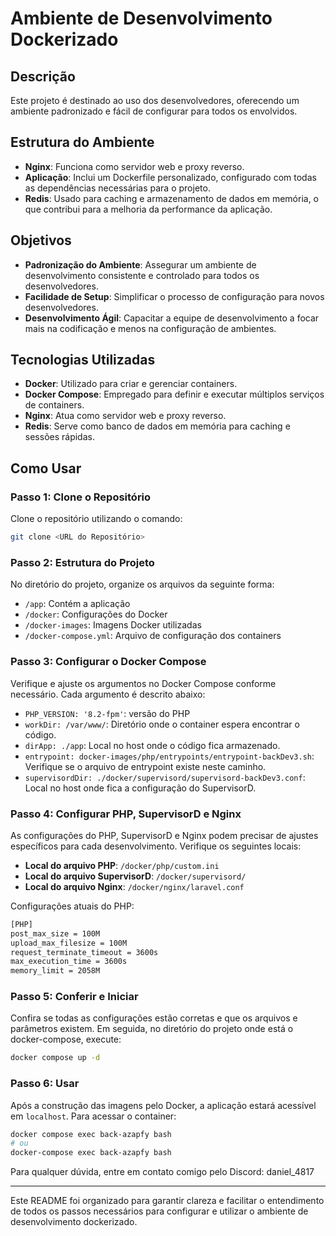 # Ambiente de Desenvolvimento Dockerizado

## Descrição
Este projeto é destinado ao uso dos desenvolvedores, oferecendo um ambiente padronizado e fácil de configurar para todos os envolvidos.

## Estrutura do Ambiente
- **Nginx**: Funciona como servidor web e proxy reverso.
- **Aplicação**: Inclui um Dockerfile personalizado, configurado com todas as dependências necessárias para o projeto.
- **Redis**: Usado para caching e armazenamento de dados em memória, o que contribui para a melhoria da performance da aplicação.

## Objetivos
- **Padronização do Ambiente**: Assegurar um ambiente de desenvolvimento consistente e controlado para todos os desenvolvedores.
- **Facilidade de Setup**: Simplificar o processo de configuração para novos desenvolvedores.
- **Desenvolvimento Ágil**: Capacitar a equipe de desenvolvimento a focar mais na codificação e menos na configuração de ambientes.

## Tecnologias Utilizadas
- **Docker**: Utilizado para criar e gerenciar containers.
- **Docker Compose**: Empregado para definir e executar múltiplos serviços de containers.
- **Nginx**: Atua como servidor web e proxy reverso.
- **Redis**: Serve como banco de dados em memória para caching e sessões rápidas.

## Como Usar

### Passo 1: Clone o Repositório
Clone o repositório utilizando o comando:
```bash
git clone <URL do Repositório>
```

### Passo 2: Estrutura do Projeto
No diretório do projeto, organize os arquivos da seguinte forma:
- `/app`: Contém a aplicação
- `/docker`: Configurações do Docker
- `/docker-images`: Imagens Docker utilizadas
- `/docker-compose.yml`: Arquivo de configuração dos containers

### Passo 3: Configurar o Docker Compose
Verifique e ajuste os argumentos no Docker Compose conforme necessário. Cada argumento é descrito abaixo:
- `PHP_VERSION: '8.2-fpm'`: versão do PHP
- `workDir: /var/www/`: Diretório onde o container espera encontrar o código.
- `dirApp: ./app`: Local no host onde o código fica armazenado.
- `entrypoint: docker-images/php/entrypoints/entrypoint-backDev3.sh`: Verifique se o arquivo de entrypoint existe neste caminho.
- `supervisordDir: ./docker/supervisord/supervisord-backDev3.conf`: Local no host onde fica a configuração do SupervisorD.

### Passo 4: Configurar PHP, SupervisorD e Nginx
As configurações do PHP, SupervisorD e Nginx podem precisar de ajustes específicos para cada desenvolvimento. Verifique os seguintes locais:
- **Local do arquivo PHP**: `/docker/php/custom.ini`
- **Local do arquivo SupervisorD**: `/docker/supervisord/`
- **Local do arquivo Nginx**: `/docker/nginx/laravel.conf`

Configurações atuais do PHP:
```bash
[PHP]
post_max_size = 100M
upload_max_filesize = 100M
request_terminate_timeout = 3600s
max_execution_time = 3600s
memory_limit = 2058M
```

### Passo 5: Conferir e Iniciar
Confira se todas as configurações estão corretas e que os arquivos e parâmetros existem. Em seguida, no diretório do projeto onde está o docker-compose, execute:
```bash
docker compose up -d
```

### Passo 6: Usar
Após a construção das imagens pelo Docker, a aplicação estará acessível em `localhost`. Para acessar o container:
```bash
docker compose exec back-azapfy bash
# ou
docker-compose exec back-azapfy bash
```

Para qualquer dúvida, entre em contato comigo pelo Discord: daniel_4817

---

Este README foi organizado para garantir clareza e facilitar o entendimento de todos os passos necessários para configurar e utilizar o ambiente de desenvolvimento dockerizado.
